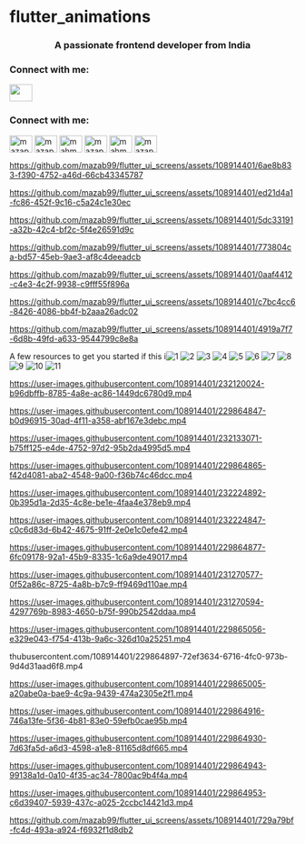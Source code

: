 # flutter_animations

<h3 align="center">A passionate frontend developer from India</h3>

<h3 align="left">Connect with me:</h3>
<p align="left">
<a href="https://www.youtube.com/c/flutter masteryhq" target="blank"><img align="center" src="https://raw.githubusercontent.com/rahuldkjain/github-profile-readme-generator/master/src/images/icons/Social/youtube.svg" height="30" width="40" /></a>
</p>
<h3 align="left">Connect with me:</h3>
<p align="left">
<a href="https://twitter.com/mazap64" target="blank"><img align="center" src="https://raw.githubusercontent.com/rahuldkjain/github-profile-readme-generator/master/src/images/icons/Social/twitter.svg" alt="mazap64" height="30" width="40" /></a>
<a href="https://linkedin.com/in/mazap64" target="blank"><img align="center" src="https://raw.githubusercontent.com/rahuldkjain/github-profile-readme-generator/master/src/images/icons/Social/linked-in-alt.svg" alt="mazap64" height="30" width="40" /></a>
<a href="https://stackoverflow.com/users/mahmoud azab" target="blank"><img align="center" src="https://raw.githubusercontent.com/rahuldkjain/github-profile-readme-generator/master/src/images/icons/Social/stack-overflow.svg" alt="mahmoud azab" height="30" width="40" /></a>
<a href="https://fb.com/mazap64" target="blank"><img align="center" src="https://raw.githubusercontent.com/rahuldkjain/github-profile-readme-generator/master/src/images/icons/Social/facebook.svg" alt="mazap64" height="30" width="40" /></a>
<a href="https://instagram.com/mahmoud_.azab" target="blank"><img align="center" src="https://raw.githubusercontent.com/rahuldkjain/github-profile-readme-generator/master/src/images/icons/Social/instagram.svg" alt="mahmoud_.azab" height="30" width="40" /></a>
<a href="https://dribbble.com/mazap64" target="blank"><img align="center" src="https://raw.githubusercontent.com/rahuldkjain/github-profile-readme-generator/master/src/images/icons/Social/dribbble.svg" alt="mazap64" height="30" width="40" /></a>
</p>




https://github.com/mazab99/flutter_ui_screens/assets/108914401/6ae8b833-f390-4752-a46d-66cb43345787



https://github.com/mazab99/flutter_ui_screens/assets/108914401/ed21d4a1-fc86-452f-9c16-c5a24c1e30ec



https://github.com/mazab99/flutter_ui_screens/assets/108914401/5dc33191-a32b-42c4-bf2c-5f4e26591d9c


https://github.com/mazab99/flutter_ui_screens/assets/108914401/773804ca-bd57-45eb-9ae3-af8c4deeadcb




https://github.com/mazab99/flutter_ui_screens/assets/108914401/0aaf4412-c4e3-4c2f-9938-c9fff55f896a



https://github.com/mazab99/flutter_ui_screens/assets/108914401/c7bc4cc6-8426-4086-bb4f-b2aaa26adc02




https://github.com/mazab99/flutter_ui_screens/assets/108914401/4919a7f7-6d8b-49fd-a633-9544799c8e8a



A few resources to get you started if this i![1](https://user-images.githubusercontent.com/108914401/231303226-8696278c-af50-4b59-bb01-13769f4e1d8b.png)
![2](https://user-images.githubusercontent.com/108914401/231303231-bd86bbb9-7373-4d6d-b268-6cdfa38c73db.png)
![3](https://user-images.githubusercontent.com/108914401/231303233-90d32773-6d88-4915-a01f-c776ae1e280d.png)
![4](https://user-images.githubusercontent.com/108914401/231303237-fd1b3e1e-a406-4e6f-ad26-f9427444388f.png)
![5](https://user-images.githubusercontent.com/108914401/231303240-6efdc786-a0cc-4364-ab2e-2b0fbd9c854e.png)
![6](https://user-images.githubusercontent.com/108914401/231303243-3a145ea7-e8a6-4996-89c1-440c71456e5b.png)
![7](https://user-images.githubusercontent.com/108914401/231303246-d8c022a3-42fb-4144-baf1-3b1667225682.png)
![8](https://user-images.githubusercontent.com/108914401/231303250-d20aad7b-e6e4-4845-99c9-586f63bc2d4b.png)
![9](https://user-images.githubusercontent.com/108914401/231303253-ff1f889b-cff4-4031-b896-736b4cf84b43.png)
![10](https://user-images.githubusercontent.com/108914401/231303255-15b567db-4875-4da0-ba24-ed233a43e6b1.png)
![11](https://user-images.githubusercontent.com/108914401/231303257-9172b66c-aa88-48af-8a8c-c0ec191901ed.png)


https://user-images.githubusercontent.com/108914401/232120024-b96dbffb-8785-4a8e-ac86-1449dc6780d9.mp4



https://user-images.githubusercontent.com/108914401/229864847-b0d96915-30ad-4f11-a358-abf167e3debc.mp4



https://user-images.githubusercontent.com/108914401/232133071-b75ff125-e4de-4752-97d2-95b2da4995d5.mp4






https://user-images.githubusercontent.com/108914401/229864865-f42d4081-aba2-4548-9a00-f36b74c46dcc.mp4


https://user-images.githubusercontent.com/108914401/232224892-0b395d1a-2d35-4c8e-be1e-4faa4e378eb9.mp4



https://user-images.githubusercontent.com/108914401/232224847-c0c6d83d-6b42-4675-91ff-2e0e1c0efe42.mp4




https://user-images.githubusercontent.com/108914401/229864877-6fc09178-92a1-45b9-8335-1c6a9de49017.mp4



https://user-images.githubusercontent.com/108914401/231270577-0f52a86c-8725-4a8b-b7c9-ff9469d110ae.mp4



https://user-images.githubusercontent.com/108914401/231270594-4297769b-8983-4650-b75f-990b2542ddaa.mp4





https://user-images.githubusercontent.com/108914401/229865056-e329e043-f754-413b-9a6c-326d10a25251.mp4

thubusercontent.com/108914401/229864897-72ef3634-6716-4fc0-973b-9d4d31aad6f8.mp4



https://user-images.githubusercontent.com/108914401/229865005-a20abe0a-bae9-4c9a-9439-474a2305e2f1.mp4


https://user-images.githubusercontent.com/108914401/229864916-746a13fe-5f36-4b81-83e0-59efb0cae95b.mp4



https://user-images.githubusercontent.com/108914401/229864930-7d63fa5d-a6d3-4598-a1e8-81165d8df665.mp4



https://user-images.githubusercontent.com/108914401/229864943-99138a1d-0a10-4f35-ac34-7800ac9b4f4a.mp4



https://user-images.githubusercontent.com/108914401/229864953-c6d39407-5939-437c-a025-2ccbc14421d3.mp4


https://github.com/mazab99/flutter_ui_screens/assets/108914401/729a79bf-fc4d-493a-a924-f6932f1d8db2



